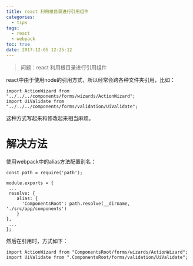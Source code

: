 ```yaml
---
title: react 利用根目录进行引用组件
categories:
  - tips
tags:
  - react
  - webpack
toc: true
date: 2017-12-05 12:25:12
---
```

> 问题：react 利用根目录进行引用组件

react中由于使用node的引用方式，所以经常会跨各种文件夹引用，比如：
```
import ActionWizard from "../../../components/forms/wizards/ActionWizard";
import UiValidate from "../../../components/forms/validation/UiValidate";
```
这种方式写起来和修改起来相当麻烦。

<!-- more -->

# 解决方法
使用webpack中的alias方法配置别名：
```
const path = require('path');

module.exports = {
 ...
 resolve: {
    alias: {
      'ComponentsRoot': path.resolve(__dirname, './src/app/components')
    }
},
 ...
};
```

然后在引用时，方式如下：
```
import ActionWizard from "ComponentsRoot/forms/wizards/ActionWizard";
import UiValidate from ".ComponentsRoot/forms/validation/UiValidate";
```
